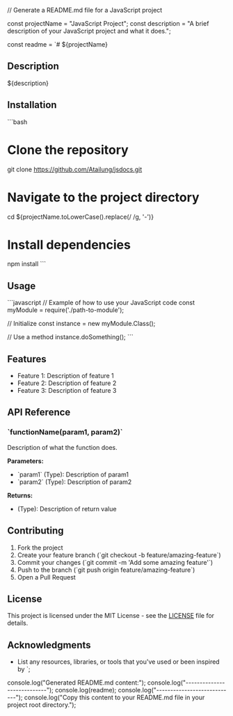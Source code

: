 // Generate a README.md file for a JavaScript project

const projectName = "JavaScript Project";
const description = "A brief description of your JavaScript project and what it does.";

const readme = `# ${projectName}

## Description

${description}

## Installation

\`\`\`bash
# Clone the repository
git clone https://github.com/Atailung/jsdocs.git

# Navigate to the project directory
cd ${projectName.toLowerCase().replace(/ /g, '-')}

# Install dependencies
npm install
\`\`\`

## Usage

\`\`\`javascript
// Example of how to use your JavaScript code
const myModule = require('./path-to-module');

// Initialize
const instance = new myModule.Class();

// Use a method
instance.doSomething();
\`\`\`

## Features

- Feature 1: Description of feature 1
- Feature 2: Description of feature 2
- Feature 3: Description of feature 3

## API Reference

### \`functionName(param1, param2)\`

Description of what the function does.

**Parameters:**
- \`param1\` (Type): Description of param1
- \`param2\` (Type): Description of param2

**Returns:**
- (Type): Description of return value

## Contributing

1. Fork the project
2. Create your feature branch (\`git checkout -b feature/amazing-feature\`)
3. Commit your changes (\`git commit -m 'Add some amazing feature'\`)
4. Push to the branch (\`git push origin feature/amazing-feature\`)
5. Open a Pull Request

## License

This project is licensed under the MIT License - see the [LICENSE](LICENSE) file for details.

## Acknowledgments

- List any resources, libraries, or tools that you've used or been inspired by
`;

console.log("Generated README.md content:");
console.log("----------------------------");
console.log(readme);
console.log("----------------------------");
console.log("Copy this content to your README.md file in your project root directory.");

